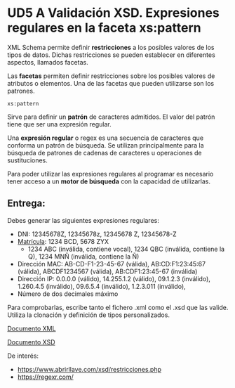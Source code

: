 # UD5 A Validación XSD. Expresiones regulares en la faceta xs:pattern



XML Schema permite definir **restricciones** a los posibles valores de los tipos de datos. Dichas restricciones se pueden establecer en diferentes aspectos, llamados facetas.

Las **facetas** permiten definir restricciones sobre los posibles valores de atributos o elementos. Una de las facetas que pueden utilizarse son los patrones.
```
xs:pattern	
```
Sirve para definir un **patrón** de caracteres admitidos. El valor del patrón tiene que ser una expresión regular.


Una **expresión regular** o regex es una secuencia de caracteres que conforma un patrón de búsqueda. Se utilizan principalmente para la búsqueda de patrones de cadenas de caracteres u operaciones de sustituciones.

Para poder utilizar las expresiones regulares al programar es necesario tener acceso a un **motor de búsqueda** con la capacidad de utilizarlas. 

## Entrega:

Debes generar las siguientes expresiones regulares:
- DNI: 12345678Z, 12345678z, 12345678 Z, 12345678-Z
- [Matrícula](https://es.wikipedia.org/wiki/Matr%C3%ADculas_automovil%C3%ADsticas_de_Espa%C3%B1a): 1234 BCD, 5678 ZYX
  - 1234 ABC (inválida, contiene vocal), 1234 QBC (inválida, contiene la Q), 1234 MNÑ (inválida, contiene la Ñ)
- Dirección MAC: AB-CD-F1-23-45-67 (válida), AB:CD:F1:23:45:67 (válida), ABCDF1234567 (válida), AB:CDF1:23:45-67 (inválida)
- Dirección IP: 0.0.0.0 (válido), 14.255.1.2 (válido), 09.1.2.3 (inválido), 1.260.4.5 (inválido), 09.6.5.4 (inválido), 1.2.3.011 (inválido), 
- Número de dos decimales máximo

Para comprobarlas, escribe tanto el fichero .xml como el .xsd que las valide. Utiliza la clonación y definición de tipos personalizados.

[Documento XML](./expresionesregulares.xml)

[Documento XSD](./expresionesregulares.xsd)

De interés:
- https://www.abrirllave.com/xsd/restricciones.php
- https://regexr.com/
